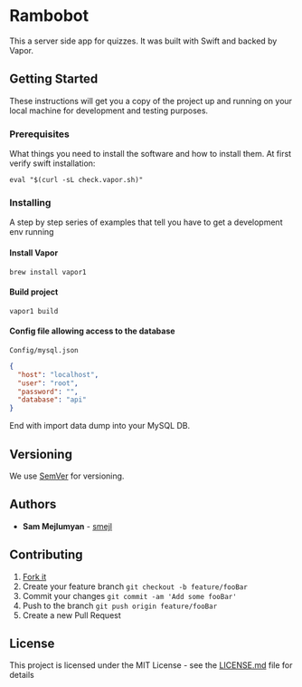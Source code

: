 # Rambobot

This a server side app for quizzes. It was built with Swift and backed by Vapor.

## Getting Started

These instructions will get you a copy of the project up and running on your local machine for development and testing purposes. 

### Prerequisites

What things you need to install the software and how to install them. At first verify swift installation:

```
eval "$(curl -sL check.vapor.sh)"
```

### Installing

A step by step series of examples that tell you have to get a development env running

#### Install Vapor

```
brew install vapor1
```

#### Build project

```
vapor1 build
```

#### Config file allowing access to the database

`Config/mysql.json`

```json
{
  "host": "localhost",
  "user": "root",
  "password": "",
  "database": "api"
}
```

End with import data dump into your MySQL DB. 

## Versioning

We use [SemVer](http://semver.org/) for versioning.

## Authors

* **Sam Mejlumyan** - [smejl](https://github.com/smejl)

## Contributing

1. [Fork it](https://github.com/strongself/rambobot/fork)
2. Create your feature branch 
	`git checkout -b feature/fooBar`
3. Commit your changes 
	`git commit -am 'Add some fooBar'`
4. Push to the branch 
	`git push origin feature/fooBar`
5. Create a new Pull Request

## License

This project is licensed under the MIT License - see the [LICENSE.md](LICENSE.md) file for details

